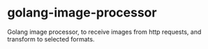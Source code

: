 # golang-image-processor
Golang image processor, to receive images from http requests, and transform to selected formats.
